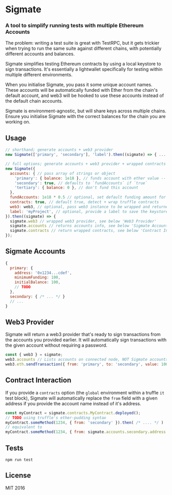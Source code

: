 # Sigmate

### A tool to simplify running tests with multiple Ethereum Accounts

The problem: writing a test suite is great with TestRPC, but it gets trickier when trying to run the same suite against different chains, with potentially different accounts and balances.

Sigmate simplifies testing Ethereum contracts by using a local keystore to sign transactions. It's essentially a lightwallet specifically for testing within multiple different environments.

When you initialise Sigmate, you pass it some unique account names. These accounts will be automatically funded with Ether from the chain's default account, and web3 will be hooked to use these accounts instead of the default chain accounts.

Sigmate is environment-agnostic, but will share keys across multiple chains. Ensure you initialise Sigmate with the correct balances for the chain you are working on.

## Usage

```javascript
// shorthand; generate accounts + web3 provider
new Sigmate(['primary', 'secondary'], 'label').then((sigmate) => { ... }); // label is optional, namespaces to a given project

// full options; generate accounts + web3 provider + wrapped contracts (in truffle environment)
new Sigmate({
  accounts: { // pass array of strings or object
    'primary': { balance: 1e18 }, // funds account with ether value -- only if fundAccounts is set
    'secondary': true, // defaults to `fundAccounts` if `true`
    'tertiary': { balance: 0 }, // don't fund this account
  },
  fundAccounts: 1e18 * 0.5 // optional, set default funding amount for all accounts
  contracts: true, // default true, detect + wrap truffle contracts
  web3: web3, // optional, pass web3 instance to be wrapped and returned
  label: 'myProject', // optional, provide a label to save the keystore, will be re-used between instantiations
}).then((sigmate) => {  
  sigmate.web3 // wrapped web3 provider, see below 'Web3 Provider'
  sigmate.accounts // returns accounts info, see below 'Sigmate Accounts'
  sigmate.contracts // return wrapped contracts, see below 'Contract Interaction'
});
```

## Sigmate Accounts

```javascript
{
  primary: {
    address: '0x1234...cdef',
    minimumFunding: 100,
    initialBalance: 100,
    // TODO
  },
  secondary: { /* ... */ }
  // ...
}
```

## Web3 Provider

Sigmate will return a web3 provider that's ready to sign transactions from the accounts you provided earlier. It will automatically sign transactions with the given account without requiring a password.

```javascript
const { web3 } = sigmate;
web3.accounts // Lists accounts on connected node, NOT Sigmate accounts
web3.eth.sendTransaction({ from: 'primary', to: 'secondary', value: 10000000 });
```

## Contract Interaction

If you provide a `contracts` option (the `global` environment within a truffle `it` test block), Sigmate will automatically replace the `from` field with a given address if you provide the account name instead of it's address.

```javascript
const myContract = sigmate.contracts.MyContract.deployed();
// TODO using truffle's ether-pudding syntax
myContract.someMethod(1234, { from: 'secondary' }).then( /* .... */ )
// equivalent to
myContract.someMethod(1234, { from: sigmate.accounts.secondary.address }).then( /* .... */ )
```

## Tests

`npm run test`

## License

MIT 2016
